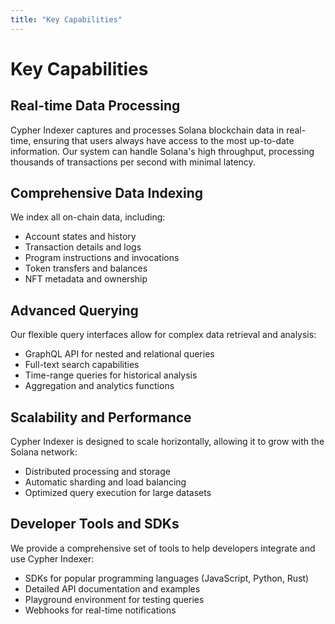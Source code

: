 ```yaml
---
title: "Key Capabilities"
---
```


# Key Capabilities

## Real-time Data Processing

Cypher Indexer captures and processes Solana blockchain data in real-time, ensuring that users always have access to the most up-to-date information. Our system can handle Solana's high throughput, processing thousands of transactions per second with minimal latency.

## Comprehensive Data Indexing

We index all on-chain data, including:
- Account states and history
- Transaction details and logs
- Program instructions and invocations
- Token transfers and balances
- NFT metadata and ownership

## Advanced Querying

Our flexible query interfaces allow for complex data retrieval and analysis:
- GraphQL API for nested and relational queries
- Full-text search capabilities
- Time-range queries for historical analysis
- Aggregation and analytics functions

## Scalability and Performance

Cypher Indexer is designed to scale horizontally, allowing it to grow with the Solana network:
- Distributed processing and storage
- Automatic sharding and load balancing
- Optimized query execution for large datasets

## Developer Tools and SDKs

We provide a comprehensive set of tools to help developers integrate and use Cypher Indexer:
- SDKs for popular programming languages (JavaScript, Python, Rust)
- Detailed API documentation and examples
- Playground environment for testing queries
- Webhooks for real-time notifications